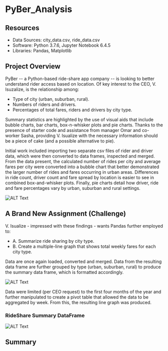# PyBer_Analysis

## Resources
- Data Sources: city_data.csv, ride_data.csv
- Software: Python 3.7.6, Jupyter Notebook 6.4.5
- Libraries: Pandas, Matplotlib

## Project Overview
PyBer -- a Python-based ride-share app company -- is looking to better understand rider access based on location.
Of key interest to the CEO, V. Isuzalize, is the relationship among:
* Type of city (urban, suburban, rural).
* Numbers of riders and drivers.
* Percentages of total fares, riders and drivers by city type.

Summary statistics are highlighted by the use of visual aids that include bubble charts, bar charts, box-n-whisker plots and pie charts.
Thanks to the presence of starter code and assistance from manager Omar and co-worker Sasha, providing V. Isualize with the necessary information should be a piece of cake (and a possible alternative to pie).

Initial work included importing two separate csv files of rider and driver data, which were then converted to data frames, inspected and merged.
From the data present, the calculated number of rides per city and average fares per city were converted into a bubble chart that better demonstrated the larger number of rides and fares occurring in urban areas.
Differences in ride count, driver count and fare spread by location is easier to see in combined box-and-whisker plots. Finally, pie charts detail how driver, ride and fare percentages vary by urban, suburban and rural settings.

![ALT Text](https://user-images.githubusercontent.com/30667001/150445805-55b23053-ef0b-4805-b074-78c326ae4445.png)

## A Brand New Assignment (Challenge)
V. Isualize - impressed with these findings - wants Pandas further employed to:
* A. Summarize ride sharing by city type.
* B. Create a multiple-line graph that shows total weekly fares for each city type.

Data are once again loaded, converted and merged. Data from the resulting data frame are further grouped by type (urban, suburban, rural) to produce the summary data frame, which is formatted accordingly.

![ALT Text](https://user-images.githubusercontent.com/30667001/150442582-7d7a1863-71af-4f8a-96ae-53cd5d620304.png)

Data were limited (per CEO request) to the first four months of the year and further manipulated to create a pivot table that allowed the data to be aggregated by week.
From this, the resulting line graph was produced.

### RideShare Summary DataFrame
![ALT Text](https://user-images.githubusercontent.com/30667001/150442601-73802679-be48-4a9c-8ca3-0f493ed4a0d2.png)

## Summary
